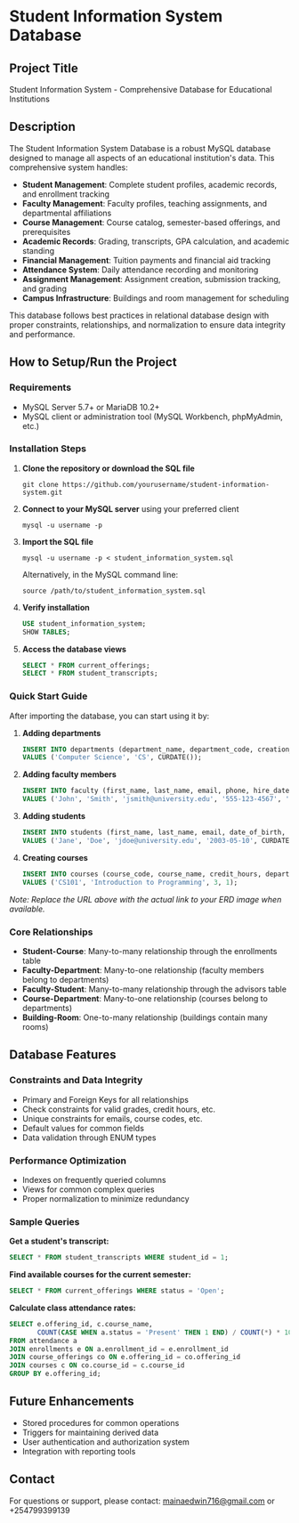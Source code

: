 # Student Information System Database

## Project Title
Student Information System - Comprehensive Database for Educational Institutions

## Description
The Student Information System Database is a robust MySQL database designed to manage all aspects of an educational institution's data. This comprehensive system handles:

- **Student Management**: Complete student profiles, academic records, and enrollment tracking
- **Faculty Management**: Faculty profiles, teaching assignments, and departmental affiliations
- **Course Management**: Course catalog, semester-based offerings, and prerequisites
- **Academic Records**: Grading, transcripts, GPA calculation, and academic standing
- **Financial Management**: Tuition payments and financial aid tracking
- **Attendance System**: Daily attendance recording and monitoring
- **Assignment Management**: Assignment creation, submission tracking, and grading
- **Campus Infrastructure**: Buildings and room management for scheduling

This database follows best practices in relational database design with proper constraints, relationships, and normalization to ensure data integrity and performance.

## How to Setup/Run the Project

### Requirements
- MySQL Server 5.7+ or MariaDB 10.2+
- MySQL client or administration tool (MySQL Workbench, phpMyAdmin, etc.)

### Installation Steps

1. **Clone the repository or download the SQL file**
   ```
   git clone https://github.com/yourusername/student-information-system.git
   ```

2. **Connect to your MySQL server** using your preferred client
   ```
   mysql -u username -p
   ```

3. **Import the SQL file**
   ```
   mysql -u username -p < student_information_system.sql
   ```
   
   Alternatively, in the MySQL command line:
   ```
   source /path/to/student_information_system.sql
   ```

4. **Verify installation**
   ```sql
   USE student_information_system;
   SHOW TABLES;
   ```

5. **Access the database views**
   ```sql
   SELECT * FROM current_offerings;
   SELECT * FROM student_transcripts;
   ```

### Quick Start Guide

After importing the database, you can start using it by:

1. **Adding departments**
   ```sql
   INSERT INTO departments (department_name, department_code, creation_date) 
   VALUES ('Computer Science', 'CS', CURDATE());
   ```

2. **Adding faculty members**
   ```sql
   INSERT INTO faculty (first_name, last_name, email, phone, hire_date, department_id, position) 
   VALUES ('John', 'Smith', 'jsmith@university.edu', '555-123-4567', '2020-08-15', 1, 'Professor');
   ```

3. **Adding students**
   ```sql
   INSERT INTO students (first_name, last_name, email, date_of_birth, enrollment_date) 
   VALUES ('Jane', 'Doe', 'jdoe@university.edu', '2003-05-10', CURDATE());
   ```

4. **Creating courses**
   ```sql
   INSERT INTO courses (course_code, course_name, credit_hours, department_id) 
   VALUES ('CS101', 'Introduction to Programming', 3, 1);
   ```


*Note: Replace the URL above with the actual link to your ERD image when available.*

### Core Relationships

- **Student-Course**: Many-to-many relationship through the enrollments table
- **Faculty-Department**: Many-to-one relationship (faculty members belong to departments)
- **Faculty-Student**: Many-to-many relationship through the advisors table
- **Course-Department**: Many-to-one relationship (courses belong to departments)
- **Building-Room**: One-to-many relationship (buildings contain many rooms)

## Database Features

### Constraints and Data Integrity
- Primary and Foreign Keys for all relationships
- Check constraints for valid grades, credit hours, etc.
- Unique constraints for emails, course codes, etc.
- Default values for common fields
- Data validation through ENUM types

### Performance Optimization
- Indexes on frequently queried columns
- Views for common complex queries
- Proper normalization to minimize redundancy

### Sample Queries

**Get a student's transcript:**
```sql
SELECT * FROM student_transcripts WHERE student_id = 1;
```

**Find available courses for the current semester:**
```sql
SELECT * FROM current_offerings WHERE status = 'Open';
```

**Calculate class attendance rates:**
```sql
SELECT e.offering_id, c.course_name, 
       COUNT(CASE WHEN a.status = 'Present' THEN 1 END) / COUNT(*) * 100 AS attendance_rate
FROM attendance a
JOIN enrollments e ON a.enrollment_id = e.enrollment_id
JOIN course_offerings co ON e.offering_id = co.offering_id
JOIN courses c ON co.course_id = c.course_id
GROUP BY e.offering_id;
```

## Future Enhancements
- Stored procedures for common operations
- Triggers for maintaining derived data
- User authentication and authorization system
- Integration with reporting tools


## Contact
For questions or support, please contact: mainaedwin716@gmail.com or +254799399139
